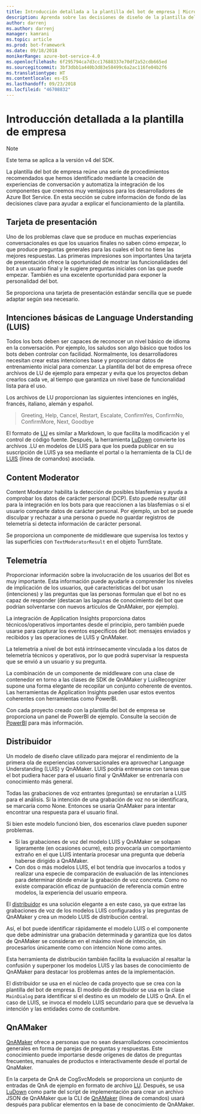 ```yaml
---
title: Introducción detallada a la plantilla del bot de empresa | Microsoft Docs
description: Aprenda sobre las decisiones de diseño de la plantilla del bot de empresa
author: darrenj
ms.author: darrenj
manager: kamrani
ms.topic: article
ms.prod: bot-framework
ms.date: 09/18/2018
monikerRange: azure-bot-service-4.0
ms.openlocfilehash: 6f295794ca7d3cc17688337e70df2a52cdb665ed
ms.sourcegitcommit: 3bf3dbb1a440b3d83e58499c6a2ac116fe04b2f6
ms.translationtype: HT
ms.contentlocale: es-ES
ms.lasthandoff: 09/23/2018
ms.locfileid: "46708832"
---
```

# <a name="enterprise-template---detailed-overview"></a>Introducción detallada a la plantilla de empresa

> [!NOTE]
> Este tema se aplica a la versión v4 del SDK. 

La plantilla del bot de empresa reúne una serie de procedimientos recomendados que hemos identificado mediante la creación de experiencias de conversación y automatiza la integración de los componentes que creemos muy ventajosos para los desarrolladores de Azure Bot Service. En esta sección se cubre información de fondo de las decisiones clave para ayudar a explicar el funcionamiento de la plantilla.

## <a name="introduction-card"></a>Tarjeta de presentación

Uno de los problemas clave que se produce en muchas experiencias conversacionales es que los usuarios finales no saben cómo empezar, lo que produce preguntas generales para las cuales el bot no tiene las mejores respuestas. Las primeras impresiones son importantes Una tarjeta de presentación ofrece la oportunidad de mostrar las funcionalidades del bot a un usuario final y le sugiere preguntas iniciales con las que puede empezar. También es una excelente oportunidad para exponer la personalidad del bot.

Se proporciona una tarjeta de presentación estándar sencilla que se puede adaptar según sea necesario.

## <a name="basic-language-understanding-luis-intents"></a>Intenciones básicas de Language Understanding (LUIS)

Todos los bots deben ser capaces de reconocer un nivel básico de idioma en la conversación. Por ejemplo, los saludos son algo básico que todos los bots deben controlar con facilidad. Normalmente, los desarrolladores necesitan crear estas intenciones base y proporcionar datos de entrenamiento inicial para comenzar. La plantilla del bot de empresa ofrece archivos de LU de ejemplo para empezar y evita que los proyectos deban crearlos cada ve, al tiempo que garantiza un nivel base de funcionalidad lista para el uso.

Los archivos de LU proporcionan las siguientes intenciones en inglés, francés, italiano, alemán y español.

> Greeting, Help, Cancel, Restart, Escalate, ConfirmYes, ConfirmNo, ConfirmMore, Next, Goodbye

El formato de [LU](https://github.com/Microsoft/botbuilder-tools/blob/master/packages/Ludown/docs/lu-file-format.md) es similar a Markdown, lo que facilita la modificación y el control de código fuente. Después, la herramienta [LuDown](https://github.com/Microsoft/botbuilder-tools/tree/master/packages/Ludown) convierte los archivos .LU en modelos de LUIS para que los pueda publicar en su suscripción de LUIS ya sea mediante el portal o la herramienta de la CLI de [LUIS](https://github.com/Microsoft/botbuilder-tools/tree/master/packages/LUIS) (línea de comandos) asociada.

## <a name="content-moderator"></a>Content Moderator

Content Moderator habilita la detección de posibles blasfemias y ayuda a comprobar los datos de carácter personal (DCP). Esto puede resultar útil para la integración en los bots para que reaccionen a las blasfemias o si el usuario comparte datos de carácter personal. Por ejemplo, un bot se puede disculpar y rechazar a una persona o puede no guardar registros de telemetría si detecta información de carácter personal.

Se proporciona un componente de middleware que supervisa los textos y las superficies con ```TextModeratorResult``` en el objeto TurnState.

## <a name="telemetry"></a>Telemetría

Proporcionar información sobre la involucración de los usuarios del Bot es muy importante. Esta información puede ayudarle a comprender los niveles de implicación de los usuarios, qué características del bot usan (intenciones) y las preguntas que las personas formulan que el bot no es capaz de responder (destacan las lagunas de conocimiento del bot que podrían solventarse con nuevos artículos de QnAMaker, por ejemplo).

La integración de Application Insights proporciona datos técnicos/operativos importantes desde el principio, pero también puede usarse para capturar los eventos específicos del bot: mensajes enviados y recibidos y las operaciones de LUIS y QnAMaker.

La telemetría a nivel de bot está intrínsecamente vinculada a los datos de telemetría técnicos y operativos, por lo que podrá supervisar la respuesta que se envió a un usuario y su pregunta.

La combinación de un componente de middleware con una clase de contenedor en torno a las clases de SDK de QnAMaker y LuisRecognizer supone una forma elegante de recopilar un conjunto coherente de eventos. Las herramientas de Application Insights pueden usar estos eventos coherentes con herramientas como PowerBI.

Con cada proyecto creado con la plantilla del bot de empresa se proporciona un panel de PowerBI de ejemplo. Consulte la sección de [PowerBI](bot-builder-enterprise-template-powerbi.md) para más información.

## <a name="dispatcher"></a>Distribuidor

Un modelo de diseño clave utilizado para mejorar el rendimiento de la primera ola de experiencias conversacionales era aprovechar Language Understanding (LUIS) y QnAMaker. LUIS podría entrenarse con tareas que el bot pudiera hacer para el usuario final y QnAMaker se entrenaría con conocimiento más general.

Todas las grabaciones de voz entrantes (preguntas) se enrutarían a LUIS para el análisis. Si la intención de una grabación de voz no se identificara, se marcaría como None. Entonces se usaría QnAMaker para intentar encontrar una respuesta para el usuario final.

Si bien este modelo funcionó bien, dos escenarios clave pueden suponer problemas.

- Si las grabaciones de voz del modelo LUIS y QnAMaker se solapan ligeramente (en ocasiones ocurre), esto provocaría un comportamiento extraño en el que LUIS intentaría procesar una pregunta que debería haberse dirigido a QnAMaker.
- Con dos o más modelos LUIS, el bot tendría que invocarlos a todos y realizar una especie de comparación de evaluación de las intenciones para determinar dónde enviar la grabación de voz concreta. Como no existe comparación eficaz de puntuación de referencia común entre modelos, la experiencia del usuario empeora.

El [distribuidor](https://docs.microsoft.com/en-us/azure/bot-service/bot-builder-tutorial-dispatch?view=azure-bot-service-4.0&tabs=csaddref%2Ccsbotconfig) es una solución elegante a en este caso, ya que extrae las grabaciones de voz de los modelos LUIS configurados y las preguntas de QnAMaker y crea un modelo LUIS de distribución central.

Así, el bot puede identificar rápidamente el modelo LUIS o el componente que debe administrar una grabación determinada y garantiza que los datos de QnAMaker se consideran en el máximo nivel de intención, sin procesarlos únicamente como con intención None como antes.

Esta herramienta de distribución también facilita la evaluación al resaltar la confusión y superponer los modelos LUIS y las bases de conocimiento de QnAMaker para destacar los problemas antes de la implementación.

El distribuidor se usa en el núcleo de cada proyecto que se crea con la plantilla del bot de empresa. El modelo de distribuidor se usa en la clase `MainDialog` para identificar si el destino es un modelo de LUIS o QnA. En el caso de LUIS, se invoca el modelo LUIS secundario para que se devuelva la intención y las entidades como de costumbre.

## <a name="qnamaker"></a>QnAMaker

[QnAMaker](https://www.qnamaker.ai/) ofrece a personas que no sean desarrolladores conocimientos generales en forma de parejas de preguntas y respuestas. Este conocimiento puede importarse desde orígenes de datos de preguntas frecuentes, manuales de productos e interactivamente desde el portal de QnaMaker.

En la carpeta de QnA de CogSvcModels se proporciona un conjunto de entradas de QnA de ejemplo en formato de archivo [LU](https://github.com/Microsoft/botbuilder-tools/blob/master/packages/Ludown/docs/lu-file-format.md). Después, se usa [LuDown](https://github.com/Microsoft/botbuilder-tools/tree/master/packages/Ludown) como parte del script de implementación para crear un archivo JSON de QnAMaker que la CLI de [QnAMaker](https://github.com/Microsoft/botbuilder-tools/tree/master/packages/QnAMaker) (línea de comandos) usará después para publicar elementos en la base de conocimiento de QnAMaker.
